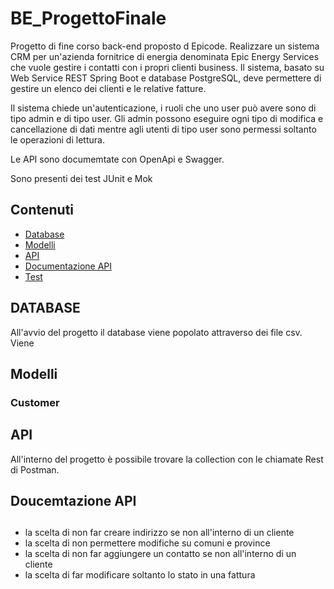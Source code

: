 # BE_ProgettoFinale
Progetto di fine corso back-end proposto d Epicode.
Realizzare un sistema CRM per un'azienda fornitrice di energia denominata Epic Energy Services che vuole gestire i contatti con i propri clienti business.
Il sistema, basato su Web Service REST Spring Boot e database PostgreSQL, deve permettere di gestire un elenco dei clienti e le relative fatture.

Il sistema chiede un'autenticazione, i ruoli che uno user può avere sono di tipo admin e di tipo user. Gli admin possono eseguire ogni tipo di modifica e cancellazione di dati mentre agli utenti di tipo user sono permessi soltanto le operazioni di lettura.

Le API sono documemtate con OpenApi e Swagger.

Sono presenti dei test JUnit e Mok

## Contenuti

- [Database](#Database)
- [Modelli](#Modelli)
- [API](#API)
- [Documentazione API](#Documentazione-API)
- [Test](#Test)

## DATABASE
All'avvio del progetto il database viene popolato attraverso dei file csv.
Viene 

## Modelli
### Customer

## API
All'interno del progetto è possibile trovare la collection con le chiamate Rest di Postman.

## Doucemtazione API

##
  
  
  
- la scelta di non far creare indirizzo se non all'interno di un cliente
- la scelta di non permettere modifiche su comuni e province
- la scelta di non far aggiungere un contatto se non all'interno di un cliente
- la scelta di far modificare soltanto lo stato in una fattura


